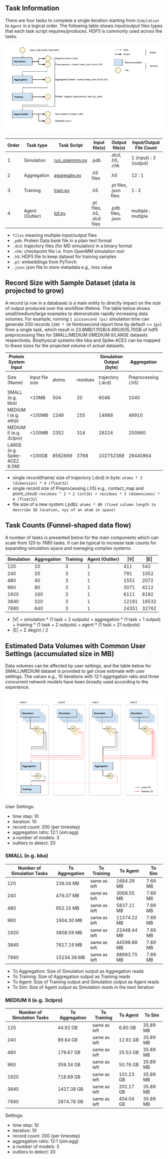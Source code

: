 ## Task Information

There are four tasks to complete a single iteration starting from `Simulation` to `Agent` in a logical order. The following table shows input/output files types that each task script requires/produces. HDF5 is commonly used across the tasks.

![ddmd](/research/figures/ddmd_diagram.png)


| Order | Task type	| Task Script | Input file(s) | Output file(s) | Input/Output File Count |
| ----- | --------- | ----------- | ------------- | -------------- | ------------- |
| 1     | Simulation | [run_openmm.py](/deepdrivemd/sim/openmm/run_openmm.py) | .pdb | .dcd, .h5, .chk | 1 (input) : 3 (output) | 
| 2     | Aggregation | [aggregate.py](/deepdrivemd/aggregation/basic/aggregate.py) | .h5 files | .h5 | 12 : 1 |
| 3     | Training | [train.py](/deepdrivemd/models/aae/train.py) | .h5 | .pt files, .json files | 1 : 3 |
| 4     | Agent (Outlier) | [lof.py](/deepdrivemd/agents/lof/lof.py) | .pt files, .h5, .dcd files | .pdb files, .json | multiple : multiple | 
- `files` meaning multiple input/output files
- `.pdb`: Protein Data bank file in a plain text format
- `.dcd`: trajectory files (for MD simulation) in a binary format
- `.chk`: checkpoint file i.e. from OpenMM simulation tool
- `.h5`: HDF5 file to keep dataset for training samples
- `.pt`: embeddings from PyTorch
- `.json`: json file to store metadata e.g., loss value

## Record Size with Sample Dataset (data is projected to grow)

A record (a row in a database) is a main entity to directly impact on the size of output produced over the workflow lifetime.  The table below shows small/medium/large examples to demonstrate rapidly increasing data volumes. For example, running `1 picosecond (ps)` simulation time can generate 200 records (`200 * 50` femtosecond report time by default == `1ps`) from a single task, which result in 23.8MB/1.11GB/4.49G/635.70GB of hdf5 preprocessing files for SMALL/MEDIUM I/MEDIUM II/LARGE datasets respectively. Biophysical systems like bba and Spike-ACE2 can be mapped to these sizes for the projected volume of actual datasets.

| Protein System Input         |                 |         |          | Simulation Output (byte) | Aggregation         | Training Output      | Agent (Outlier) Output |
|------------------------------|-----------------|---------|----------|--------------------------|---------------------|----------------------|------------------------|
| Size (Name)                  | Input file size | atoms   | residues | trajectory (.dcd)        | Preprocessing (.h5) | "model (.pt, .json)" | New system (.pdb)      |
| SMALL (e.g. bba)             | <10MB           | 504     | 20       | 6048                     | 1040                | 10M (approx)         | 40320                  |
| MEDIUM I (e.g. adrp)         | <100MB          | 1249    | 155      | 14988                    | 49910               |  10M (approx)             | 99920                  |
| MEDIUM II (e.g. 3clpro)      | <100MB          | 2352    | 314      | 28224                    | 200960              | 10M (approx)            | 188160                 |
| LARGE (e.g. Spike-ACE2 8.5M) | <100GB          | 8562699 | 3768     | 102752388                | 28440864            | 10M (approx)            | 685015920              |

- single record(frame) size of trajectory (.dcd) in byte: `atoms * 3 (dimension) * 4 (float32)`
- single record size of Preprocessing (.h5) e.g., contact_map and point_cloud: `residues ^ 2 * 2 (int16) + residues * 3 (dimensions) * 4 (float32)`
- file size of a new system (.pdb): `atoms * 80 (fixed column length to describe 3D location, xyz of an atom in space)`


## Task Counts (Funnel-shaped data flow)

A number of tasks is presented below for the main components which can scale from 120 to 7680 tasks. It can be typical to increase task counts for expanding simulation space and managing complex systems. 

| Simulation | Aggregation | Training      | Agent (Outlier) | \|V\| | \|E\| | 
| ---------- | ----------- | ------------- | --------------- | -------|----- | 
| 120        | 10          | 3             | 1               | 411    | 542  |
| 240        | 20          | 3             | 1               | 791    | 1052  |
| 480        | 40          | 3             | 1               | 1551    | 2072  |
| 960        | 80          | 3             | 1               | 3071    | 4112  |
| 1920       | 160          | 3             | 1               | 6111    | 8192  |
| 3840       | 320          | 3             | 1               | 12191    | 16532  |
| 7680       | 640          | 3             | 1               | 24351    | 32762  |

- |V| = simulation * (1 task + 2 outputs) + aggregation * (1 task + 1 output) + training * (1 task + 2 outputs) + agent * (1 task + 21 outputs)
- |E| = Σ deg(v) / 2


## Estimated Data Volumes with Common User Settings (accumulated size in MB)

Data volumes can be affected by user settings, and the table below for SMALL/MEDIUM dataset is provided to get close estimate with user settings. The values e.g., 10 iterations with 12:1 aggregation ratio and three concurrent network models have been broadly used according to the experience.

![Simulation-Aggregation](/research/figures/sim_agg_relation.png)

User Settings:
* time step: 10
* iteration: 10
* record count: 200 (per timestep)
* aggregation ratio: 12:1 (sim:agg)
* a number of models: 3
* outliers to detect: 20

###  SMALL (e.g. bba)
| Number of Simulation Tasks | To Aggregation | To Training | To Agent  | To Sim | 
| ---------- | -------------- | ----------- | --------- |------- | 
| 120       | 238.04 MB    | same as left       | 1684.28 MB  | 7.69 MB |
| 240       | 476.07 MB       | same as left      | 3068.55 MB  | 7.69 MB | 
| 480       | 952.15 MB       | same as left      | 5837.11 MB  | 7.69 MB | 
| 960       | 1904.30 MB      | same as left     | 11374.22 MB | 7.69 MB | 
| 1920      | 3808.59 MB      | same as left     | 22448.44 MB | 7.69 MB | 
| 3840      | 7617.19 MB      | same as left    | 44596.88 MB | 7.69 MB | 
| 7680      | 15234.38 MB     | same as left   | 88893.75 MB | 7.69 MB |

* To Aggregation: Size of Simulation output as Aggregation reads
* To Training: Size of Aggregation output as Training reads
* To Agent: Size of Training output and Simulation output as Agent reads
* To Sim: Size of Agent output as Simulation reads in the next iteration

### MEDIUM II (e.g. 3clpro)

| Number of Simulation Tasks | To Aggregation | To Training | To Agent  | To Sim | 
| ---------- | -------------- | ----------- | --------- |------- | 
| 120       | 44.92 GB         | same as left       | 6.60   GB | 35.89 MB |
| 240       | 89.84 GB         | same as left       | 12.91  GB | 35.89 MB  | 
| 480       | 179.67 GB        | same as left       | 25.53  GB | 35.89 MB  | 
| 960       | 359.34 GB        | same as left      | 50.76  GB | 35.89 MB  | 
| 1920      | 718.69 GB        | same as left     | 101.23 GB | 35.89 MB  | 
| 3840      | 1437.38 GB       | same as left     | 202.17 GB | 35.89 MB  | 
| 7680      | 2874.76 GB       | same as left    | 404.04 GB | 35.89 MB  | 

Settings:
* time step: 10
* iteration: 10
* record count: 200 (per timestep)
* aggregation ratio: 12:1 (sim:agg)
* a number of models: 3
* outliers to detect: 20
